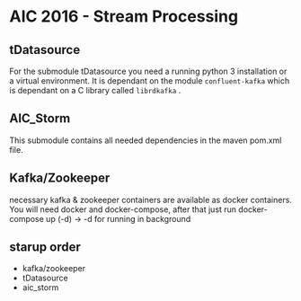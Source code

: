 # AIC 2016 - Stream Processing

## tDatasource
For the submodule tDatasource you need a running python 3 installation or a virtual environment. It is dependant on the module
```confluent-kafka``` which is dependant on a C library called ```librdkafka``` .


## AIC_Storm 
This submodule contains all needed dependencies in the maven pom.xml file.

## Kafka/Zookeeper
necessary kafka & zookeeper containers are available as docker containers. 
You will need docker and docker-compose, after that just run docker-compose up (-d) -> -d for running in background

## starup order
* kafka/zookeeper
* tDatasource
* aic_storm


 
